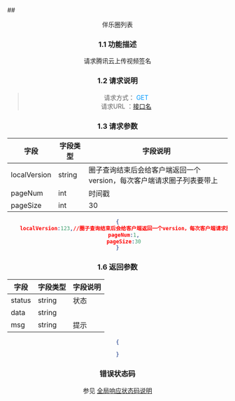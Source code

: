 ##<center>伴乐圈列表
### 1.1 功能描述
请求腾讯云上传视频签名
### 1.2 请求说明
> 请求方式：<font color=#0099ff > GET </font><br>
 请求URL ：[接口名](#)

### 1.3 请求参数
字段       |字段类型       |字段说明
------------|-----------|-----------
localVersion        | string    | 圈子查询结束后会给客户端返回一个version，每次客户端请求圈子列表要带上
pageNum        | int    |时间戳 
pageSize        | int    |30

```json  
{
    localVersion:123,//圈子查询结束后会给客户端返回一个version，每次客户端请求圈子列表要带上version。只有第一次请求没有。version是推荐圈子一个，我的圈子用另一个。
    pageNum:1,
    pageSize:30
}
``` 
### 1.6 返回参数
字段       |字段类型       |字段说明
------------|-----------|-----------
status        | string    |状态
data        | string    |
msg        | string    |提示

```json  
{

}

``` 
### 错误状态码
参见 [全局响应状态码说明](./接口文档.md/#全局响应状态码说明)
